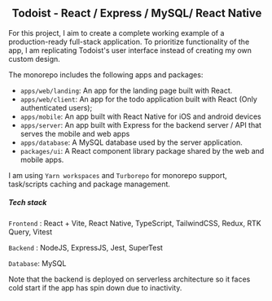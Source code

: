 <h2 align="center"> Todoist - React / Express / MySQL/ React Native </h2>

 For this project, I aim to create a complete working example of a production-ready full-stack application. To prioritize functionality of the app, I am replicating Todoist's user interface instead of creating my own custom design. 

 The monorepo includes the following apps and packages:

 - `apps/web/landing`: An app for the landing page built with React.
 - `apps/web/client`: An app for the todo application built with React (Only authenticated users);
 - `apps/mobile`: An app built with React Native for iOS and android devices
 - `apps/server`: An app built with Express for the backend server / API that serves the mobile and web apps
 - `apps/database`: A MySQL database used by the server application.
 - `packages/ui`: A React component library package shared by  the web and mobile apps.

 I am using `Yarn workspaces` and `Turborepo` for monorepo support, task/scripts caching and package management.

 ##### Tech stack

`Frontend` : React + Vite, React Native, TypeScript, TailwindCSS, Redux, RTK Query, Vitest

`Backend` : NodeJS, ExpressJS, Jest, SuperTest

`Database`: MySQL

Note that the backend is deployed on serverless architecture so it faces cold start if the app has spin down due to inactivity.